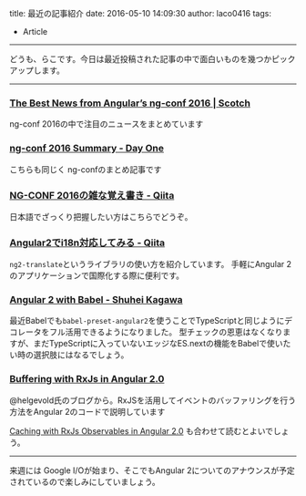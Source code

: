 title: 最近の記事紹介
date: 2016-05-10 14:09:30
author: laco0416
tags:
- Article
---

どうも、らこです。今日は最近投稿された記事の中で面白いものを幾つかピックアップします。

---

### [The Best News from Angular’s ng-conf 2016 | Scotch](https://scotch.io/bar-talk/the-best-news-from-angulars-ng-conf-2016)

ng-conf 2016の中で注目のニュースをまとめています

### [ng-conf 2016 Summary - Day One](https://auth0.com/blog/2016/05/05/ng-conf-summary-day-1)

こちらも同じく ng-confのまとめ記事です

### [NG-CONF 2016の雑な覚え書き - Qiita](http://qiita.com/Quramy/items/631f4662594155f05429)

日本語でざっくり把握したい方はこちらでどうぞ。

### [Angular2でi18n対応してみる - Qiita](http://qiita.com/taxponation@github/items/247a06106f2912acd05c)
`ng2-translate`というライブラリの使い方を紹介しています。
手軽にAngular 2のアプリケーションで国際化する際に便利です。 

### [Angular 2 with Babel - Shuhei Kagawa](http://shuheikagawa.com/blog/2016/05/08/angular-2-with-babel/)

最近Babelでも`babel-preset-angular2`を使うことでTypeScriptと同じようにデコレータをフル活用できるようになりました。
型チェックの恩恵はなくなりますが、まだTypeScriptに入っていないエッジなES.nextの機能をBabelで使いたい時の選択肢にはなるでしょう。

### [Buffering with RxJs in Angular 2.0](http://www.syntaxsuccess.com/viewarticle/buffering-with-rxjs-in-angular-2.0)

@helgevold氏のブログから。RxJSを活用してイベントのバッファリングを行う方法をAngular 2のコードで説明しています

[Caching with RxJs Observables in Angular 2.0](http://www.syntaxsuccess.com/viewarticle/caching-with-rxjs-observables-in-angular-2.0)
も合わせて読むとよいでしょう。

--- 

来週には Google I/Oが始まり、そこでもAngular 2についてのアナウンスが予定されているので楽しみにしていましょう。